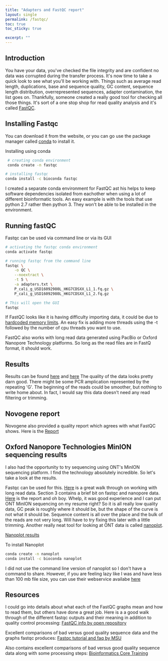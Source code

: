 ```yaml
---
title: "Adapters and FastQC report"
layout: single
permalink: /fastqc/
toc: true 
toc_sticky: true

excerpt: ""
---
```

## Introduction
You have your data, you've checked the file integrity and are confident no data was corrupted during the transfer process. It's now time to take a quick look to see what you'll be working with. Things such as average read length, duplications, base and sequence quality, GC content, sequence length distribution, overrepresented sequences, adapter contamination, the list goes on. Thankfully, someone created a really good tool for checking all those things. It's sort of a one stop shop for read quality analysis and it's called [FastQC](https://www.bioinformatics.babraham.ac.uk/projects/fastqc/). 

## Installing Fastqc
You can download it from the website, or you can go use the package manager called [conda](https://docs.conda.io/en/latest/miniconda.html) to install it. 

Installing using conda
```bash
 # creating conda environment
 conda create -n fastqc

# installing fastqc
conda install -c bioconda fastqc 
```

I created a separate conda environment for FastQC ast his helps to keep software dependencies isolated from eachother when using a lot of different bioinformatic tools. An easy example is with the tools that use python 2.7 rather then python 3. They won't be able to be installed in the environment. 

## Running fastQC
Fastqc can be used via command line or via its GUI

```bash
# activating the fastqc conda environment
conda activate fastqc

# running fastqc from the command line
fastqc \
    -o QC \
    --noextract \
    -t 5 \
    -a adapters.txt \
    P_cali_g_USD16092980L_HKG7CDSXX_L1_1.fq.gz \
    P_cali_g_USD16092980L_HKG7CDSXX_L1_2.fq.gz 

# This will open the GUI
fastqc
```

If FastQC looks like it is having difficulty importing data, it could be due to [hardcoded memory limits](https://githubmemory.com/repo/nf-core/eager/issues/650). An easy fix is adding more threads using the -t followed by the number of cpu threads you want to use.

FastQC also works with long read data generated using PacBio or Oxford Nanopore Technology platforms. So long as the read files are in FastQ format, it should work. 

## Results
Results can be found [here](/fastqc1/) and [here](/fastqc2/)
The quality of the data looks pretty darn good. There might be some PCR amplication represented by the repeating 'G'. The beginning of the reads could be smoother, but nothing to write home about. In fact, I would say this data doesn't need any read filtering or trimming.

## Novogene report
Novogene also provided a quality report which agrees with what FastQC shows. Here is the [Report](/data-cleaning/Novogene/)

## Oxford Nanopore Technologies MinION sequencing results
I also had the opportunity to try sequencing using ONT's MinION sequencing platform. I find the technology absolutely incredible. So let's take a look at the results. 

Fastqc can be used for this. [Here](https://www.google.com/url?sa=t&rct=j&q=&esrc=s&source=web&cd=&ved=2ahUKEwi_-NCwzp_zAhUGip4KHYSJApYQFnoECBoQAQ&url=https%3A%2F%2Fzenodo.org%2Frecord%2F1442930%2Ffiles%2FDay_2_practicals_LRDW.pdf%3Fdownload%3D1&usg=AOvVaw2Mz3-BVI3AbVmQR9ge1vMf) is a great walk through on working with long read data. Section 3 contains a brief bit on fastqc and nanopore data. [Here](/nanopore-fastqc/) is the report and oh boy. Whelp, it was good experience and I can put ONT MinION sequencing on my resume right? So it is all really low quality data, GC peak is roughly where it should be, but the shape of the curve is not what it should be. Sequence content is all over the place and the bulk of the reads are not very long. Will have to try fixing this later with a little trimming. Another really neat tool for looking at ONT data is called [nanoplot](https://github.com/wdecoster/NanoPlot). 

[Nanoplot results](/nanoplot/)

To install Nanoplot
```bash
conda create -n nanoplot
conda install -c bioconda nanoplot
```

I did not use the command line version of nanoplot so I don't have a command to share. However, if you are feeling lazy like I was and have less than 100 mb file size, you can use their webservice availabe [here](http://nanoplot.bioinf.be/)

## Resources 
I could go into details about what each of the FastQC graphs mean and how to read them, but others have done a great job. Here is a a good walk through of the different fastqc outputs and their meaning in addition to quality control processing: [FastQC info by open repository](https://openrepository.aut.ac.nz/bitstream/handle/10292/5170/FASTQC%20analysis%20guide.pdf?sequence=5&isAllowed=y)


Excellent comparisons of bad versus good quality sequence data and the graphs fastqc produces: [Fastqc tutorial and faq by MSU](https://rtsf.natsci.msu.edu/genomics/tech-notes/fastqc-tutorial-and-faq/)


Also contains excellent comparisons of bad versus good quality sequence data along with some processing steps: [Bioinformatics Core Training](https://bioinformatics-core-shared-training.github.io/cruk-autumn-school-2017/Introduction/SS_DB/Materials/Lectures/Lecture2_qualityControl_artefactRemoval_DB.pdf)



